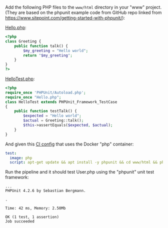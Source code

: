 Add the following PHP files to the `www/html` directory in your "www" project.
(They are based on the phpunit example code from GitHub repo
linked from https://www.sitepoint.com/getting-started-with-phpunit/):

[Hello.php](Hello.php):

```php
<?php
class Greeting {
    public function talk() {
        $my_greeting = "Hello world";
        return "$my_greeting";
    }
}
?>
```

[HelloTest.php](HelloTest.php):

```php
<?php
require_once 'PHPUnit/Autoload.php';
require_once "Hello.php";
class HelloTest extends PHPUnit_Framework_TestCase
{
    public function testTalk() {
        $expected = "Hello world";
        $actual = Greeting::talk();
        $this->assertEquals($expected, $actual);
    }
}
```


And given this [CI config](yaml/test-phpunit.yml) that uses the Docker "php" container:


```yaml
test:
  image: php
  script: apt-get update && apt install -y phpunit && cd www/html && phpunit UnitTest HelloTest.php

```

Run the pipeline and it should test User.php using the "phpunit" unit test framework:

```
...
PHPUnit 4.2.6 by Sebastian Bergmann.

.

Time: 42 ms, Memory: 2.50Mb

OK (1 test, 1 assertion)
Job succeeded
```

